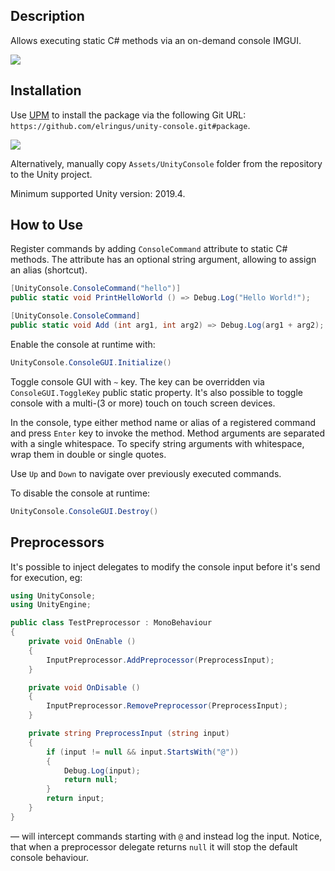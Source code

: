 ## Description

Allows executing static C# methods via an on-demand console IMGUI.

![](https://github.com/elringus/unity-console/blob/main/preview.gif)

## Installation

Use [UPM](https://docs.unity3d.com/Manual/upm-ui-giturl.html) to install the package via the following Git URL: `https://github.com/elringus/unity-console.git#package`.

![](https://i.gyazo.com/b54e9daa9a483d9bf7f74f0e94b2d38a.gif)

Alternatively, manually copy `Assets/UnityConsole` folder from the repository to the Unity project.

Minimum supported Unity version: 2019.4.

## How to Use

Register commands by adding  `ConsoleCommand` attribute to static C# methods. The attribute has an optional string argument, allowing to assign an alias (shortcut).

```csharp
[UnityConsole.ConsoleCommand("hello")]
public static void PrintHelloWorld () => Debug.Log("Hello World!");

[UnityConsole.ConsoleCommand]
public static void Add (int arg1, int arg2) => Debug.Log(arg1 + arg2);
```

Enable the console at runtime with:

```csharp
UnityConsole.ConsoleGUI.Initialize()
```

Toggle console GUI with `~` key. The key can be overridden via `ConsoleGUI.ToggleKey` public static property. It's also possible to toggle console with a multi-(3 or more) touch on touch screen devices.

In the console, type either method name or alias of a registered command and press `Enter` key to invoke the method. Method arguments are separated with a single whitespace. To specify string arguments with whitespace, wrap them in double or single quotes.

Use `Up` and `Down` to navigate over previously executed commands.

To disable the console at runtime:

```csharp
UnityConsole.ConsoleGUI.Destroy()
```

## Preprocessors

It's possible to inject delegates to modify the console input before it's send for execution, eg:

```csharp
using UnityConsole;
using UnityEngine;

public class TestPreprocessor : MonoBehaviour
{
    private void OnEnable ()
    {
        InputPreprocessor.AddPreprocessor(PreprocessInput);
    }

    private void OnDisable ()
    {
        InputPreprocessor.RemovePreprocessor(PreprocessInput);
    }

    private string PreprocessInput (string input)
    {
        if (input != null && input.StartsWith("@"))
        {
            Debug.Log(input);
            return null;
        }
        return input;
    }
}
```

— will intercept commands starting with `@` and instead log the input. Notice, that when a preprocessor delegate returns `null` it will stop the default console behaviour.
